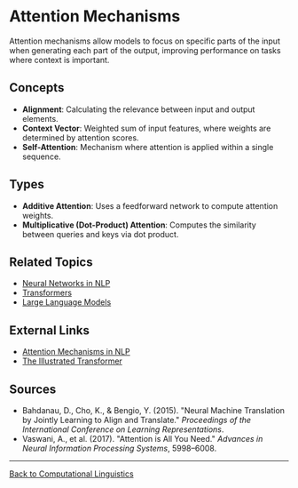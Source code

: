 # Attention Mechanisms

Attention mechanisms allow models to focus on specific parts of the input when generating each part of the output, improving performance on tasks where context is important.

## Concepts

- **Alignment**: Calculating the relevance between input and output elements.
- **Context Vector**: Weighted sum of input features, where weights are determined by attention scores.
- **Self-Attention**: Mechanism where attention is applied within a single sequence.

## Types

- **Additive Attention**: Uses a feedforward network to compute attention weights.
- **Multiplicative (Dot-Product) Attention**: Computes the similarity between queries and keys via dot product.


## Related Topics

- [Neural Networks in NLP](Neural-Networks-in-NLP.md)
- [Transformers](Transformers.md)
- [Large Language Models](Large-Language-Models.md)

## External Links

- [Attention Mechanisms in NLP](https://medium.com/syncedreview/a-brief-overview-of-attention-mechanism-13c578ba9129)
- [The Illustrated Transformer](https://jalammar.github.io/illustrated-transformer/)

## Sources

- Bahdanau, D., Cho, K., & Bengio, Y. (2015). "Neural Machine Translation by Jointly Learning to Align and Translate." *Proceedings of the International Conference on Learning Representations*.
- Vaswani, A., et al. (2017). "Attention is All You Need." *Advances in Neural Information Processing Systems*, 5998–6008.

---

[Back to Computational Linguistics](README.md)
